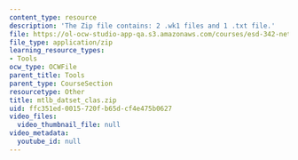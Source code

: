 ```yaml
---
content_type: resource
description: 'The Zip file contains: 2 .wk1 files and 1 .txt file.'
file: https://ol-ocw-studio-app-qa.s3.amazonaws.com/courses/esd-342-network-representations-of-complex-engineering-systems-spring-2010/ffc351ed0015720fb65dcf4e475b0627_mtlb_datset_clas.zip
file_type: application/zip
learning_resource_types:
- Tools
ocw_type: OCWFile
parent_title: Tools
parent_type: CourseSection
resourcetype: Other
title: mtlb_datset_clas.zip
uid: ffc351ed-0015-720f-b65d-cf4e475b0627
video_files:
  video_thumbnail_file: null
video_metadata:
  youtube_id: null
---
```

